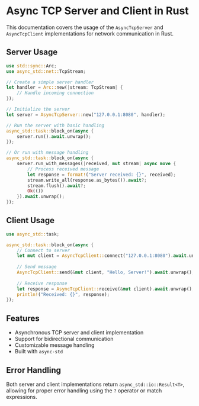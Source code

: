 # Async TCP Server and Client in Rust

This documentation covers the usage of the `AsyncTcpServer` and `AsyncTcpClient` implementations for network communication in Rust.

## Server Usage

```rust
use std::sync::Arc;
use async_std::net::TcpStream;

// Create a simple server handler
let handler = Arc::new(|stream: TcpStream| {
    // Handle incoming connection
});

// Initialize the server
let server = AsyncTcpServer::new("127.0.0.1:8080", handler);

// Run the server with basic handling
async_std::task::block_on(async {
    server.run().await.unwrap();
});

// Or run with message handling
async_std::task::block_on(async {
    server.run_with_messages(|received, mut stream| async move {
        // Process received message
        let response = format!("Server received: {}", received);
        stream.write_all(response.as_bytes()).await?;
        stream.flush().await?;
        Ok(())
    }).await.unwrap();
});
```

## Client Usage

```rust
use async_std::task;

async_std::task::block_on(async {
    // Connect to server
    let mut client = AsyncTcpClient::connect("127.0.0.1:8080").await.unwrap();
    
    // Send message
    AsyncTcpClient::send(&mut client, "Hello, Server!").await.unwrap();
    
    // Receive response
    let response = AsyncTcpClient::receive(&mut client).await.unwrap();
    println!("Received: {}", response);
});
```

## Features

- Asynchronous TCP server and client implementation
- Support for bidirectional communication
- Customizable message handling
- Built with `async-std`

## Error Handling

Both server and client implementations return `async_std::io::Result<T>`, allowing for proper error handling using the `?` operator or match expressions.